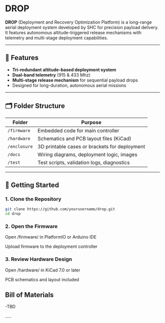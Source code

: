 # DROP 

**DROP** (Deployment and Recovery Optimization Platform) is a long-range aerial deployment system developed by SHC for precision payload delivery. It features autonomous altitude-triggered release mechanisms with telemetry and multi-stage deployment capabilities.

---

## 🔧 Features

-  **Tri-redundant altitude-based deployment system**
-  **Dual-band telemetry** (915 & 433 Mhz)
-  **Multi-stage release mechanism** for sequential payload drops
-  Designed for long-duration, autonomous aerial missions

---

## 🗂️ Folder Structure

| Folder       | Purpose                                         |
|--------------|-------------------------------------------------|
| `/firmware`  | Embedded code for main controller               |
| `/hardware`  | Schematics and PCB layout files (KiCad)         |
| `/enclosure` | 3D printable cases or brackets for deployment   |
| `/docs`      | Wiring diagrams, deployment logic, images       |
| `/test`      | Test scripts, validation logs, diagnostics      |

---

## 🚀 Getting Started

### 1. Clone the Repository

```bash
git clone https://github.com/yourusername/drop.git
cd drop
```
### 2. Open the Firmware
Open /firmware/ in PlatformIO or Arduino IDE

Upload firmware to the deployment controller

### 3. Review Hardware Design
Open /hardware/ in KiCad 7.0 or later

PCB schematics and layout included

## Bill of Materials
-TBD

.....
